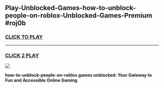 
## Play-Unblocked-Games-how-to-unblock-people-on-roblox-Unblocked-Games-Premium #roj0b
<h3>
<a href="https://premium.freeplayer.one?title=how-to-unblock-people-on-roblox&ref=12M">CLICK TO PLAY</a></h3>
<hr>

<h3>
<a href="https://premium.freeplayer.one?title=how-to-unblock-people-on-roblox&ref=12M">CLICK 2 PLAY</a>
  
</h3>

<a href="https://premium.freeplayer.one?title=how-to-unblock-people-on-roblox&ref=12M"><img src="https://clearcache.store/games.png"></a>


**how-to-unblock-people-on-roblox games unblocked: Your Gateway to Fun and Accessible Online Gaming**

